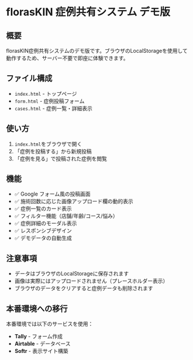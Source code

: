 # florasKIN 症例共有システム デモ版

## 概要
florasKIN症例共有システムのデモ版です。ブラウザのLocalStorageを使用して動作するため、サーバー不要で即座に体験できます。

## ファイル構成
- `index.html` - トップページ
- `form.html` - 症例投稿フォーム
- `cases.html` - 症例一覧・詳細表示

## 使い方
1. `index.html`をブラウザで開く
2. 「症例を投稿する」から新規投稿
3. 「症例を見る」で投稿された症例を閲覧

## 機能
- ✅ Google フォーム風の投稿画面
- ✅ 施術回数に応じた画像アップロード欄の動的表示
- ✅ 症例一覧のカード表示
- ✅ フィルター機能（店舗/年齢/コース/悩み）
- ✅ 症例詳細のモーダル表示
- ✅ レスポンシブデザイン
- ✅ デモデータの自動生成

## 注意事項
- データはブラウザのLocalStorageに保存されます
- 画像は実際にはアップロードされません（プレースホルダー表示）
- ブラウザのデータをクリアすると症例データも削除されます

## 本番環境への移行
本番環境では以下のサービスを使用：
- **Tally** - フォーム作成
- **Airtable** - データベース
- **Softr** - 表示サイト構築